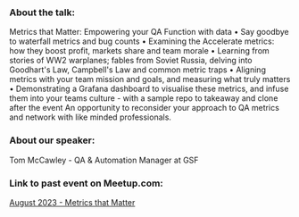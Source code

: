 ### About the talk:

Metrics that Matter: Empowering your QA Function with data
• Say goodbye to waterfall metrics and bug counts
• Examining the Accelerate metrics: how they boost profit, markets share and team morale
• Learning from stories of WW2 warplanes; fables from Soviet Russia, delving into Goodhart's Law, Campbell's Law and common metric traps
• Aligning metrics with your team mission and goals, and measuring what truly matters
• Demonstrating a Grafana dashboard to visualise these metrics, and infuse them into your teams culture - with a sample repo to takeaway and clone after the event
An opportunity to reconsider your approach to QA metrics and network with like minded professionals.

### About our speaker: 
Tom McCawley - QA & Automation Manager at GSF

### Link to past event on Meetup.com:

[August 2023 - Metrics that Matter](https://www.meetup.com/ministry-of-testing-coventry/events/294325662/)